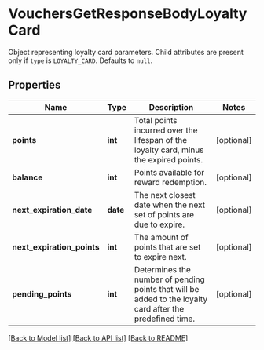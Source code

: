 # VouchersGetResponseBodyLoyaltyCard

Object representing loyalty card parameters. Child attributes are present only if `type` is `LOYALTY_CARD`. Defaults to `null`.

## Properties

Name | Type | Description | Notes
------------ | ------------- | ------------- | -------------
**points** | **int** | Total points incurred over the lifespan of the loyalty card, minus the expired points. | [optional] 
**balance** | **int** | Points available for reward redemption. | [optional] 
**next_expiration_date** | **date** | The next closest date when the next set of points are due to expire. | [optional] 
**next_expiration_points** | **int** | The amount of points that are set to expire next. | [optional] 
**pending_points** | **int** | Determines the number of pending points that will be added to the loyalty card after the predefined time. | [optional] 

[[Back to Model list]](../README.md#documentation-for-models) [[Back to API list]](../README.md#documentation-for-api-endpoints) [[Back to README]](../README.md)


